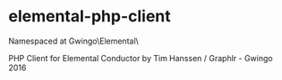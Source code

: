 # elemental-php-client

Namespaced at Gwingo\Elemental\

PHP Client for Elemental Conductor by Tim Hanssen / Graphlr - Gwingo 2016
